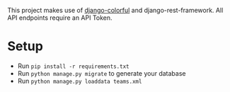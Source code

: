This project makes use of [django-colorful](https://github.com/charettes/django-colorful) and django-rest-framework. 
All API endpoints require an API Token.

# Setup
* Run `pip install -r requirements.txt`
* Run `python manage.py migrate` to generate your database
* Run `python manage.py loaddata teams.xml`